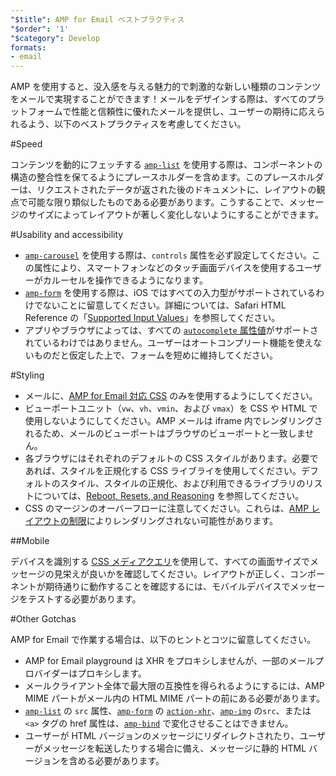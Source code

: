 ```yaml
---
"$title": AMP for Email ベストプラクティス
"$order": '1'
"$category": Develop
formats:
- email
---
```


AMP を使用すると、没入感を与える魅力的で刺激的な新しい種類のコンテンツをメールで実現することができます！メールをデザインする際は、すべてのプラットフォームで性能と信頼性に優れたメールを提供し、ユーザーの期待に応えられるよう、以下のベストプラクティスを考慮してください。

#Speed

コンテンツを動的にフェッチする [`amp-list`](../../../documentation/components/reference/amp-list.md?format=email) を使用する際は、コンポーネントの構造の整合性を保てるようにプレースホルダーを含めます。このプレースホルダーは、リクエストされたデータが返された後のドキュメントに、レイアウトの観点で可能な限り類似したものである必要があります。こうすることで、メッセージのサイズによってレイアウトが著しく変化しないようにすることができます。

#Usability and accessibility

- [`amp-carousel`](../../components/reference/amp-carousel-v0.1.md?format=email) を使用する際は、`controls` 属性を必ず設定してください。この属性により、スマートフォンなどのタッチ画面デバイスを使用するユーザーがカルーセルを操作できるようになります。
- [`amp-form`](../../../documentation/components/reference/amp-form.md?format=email) を使用する際は、iOS ではすべての入力型がサポートされているわけでないことに留意してください。詳細については、Safari HTML Reference の「[Supported Input Values](https://developer.apple.com/library/archive/documentation/AppleApplications/Reference/SafariHTMLRef/Articles/InputTypes.html)」を参照してください。
- アプリやブラウザによっては、すべての [`autocomplete` 属性値](https://developer.mozilla.org/en-US/docs/Web/HTML/Attributes/autocomplete)がサポートされているわけではありません。ユーザーはオートコンプリート機能を使えないものだと仮定した上で、フォームを短めに維持してください。

#Styling

- メールに、[AMP for Email 対応 CSS](../learn/email-spec/amp-email-css.md?format=email) のみを使用するようにしてください。
- ビューポートユニット（`vw`、`vh`、`vmin`、および `vmax`）を CSS や HTML で使用しないようにしてください。AMP メールは iframe 内でレンダリングされるため、メールのビューポートはブラウザのビューポートと一致しません。
- 各ブラウザにはそれぞれのデフォルトの CSS スタイルがあります。必要であれば、スタイルを正規化する CSS ライブライを使用してください。デフォルトのスタイル、スタイルの正規化、および利用できるライブラリのリストについては、[Reboot, Resets, and Reasoning](https://css-tricks.com/reboot-resets-reasoning/) を参照してください。
- CSS のマージンのオーバーフローに注意してください。これらは、[AMP レイアウトの制限](https://github.com/ampproject/amphtml/issues/13343#issuecomment-447380241)によりレンダリングされない可能性があります。

##Mobile

デバイスを識別する [CSS メディアクエリ](style_and_layout/control_layout.md?format=email)を使用して、すべての画面サイズでメッセージの見栄えが良いかを確認してください。レイアウトが正しく、コンポーネントが期待通りに動作することを確認するには、モバイルデバイスでメッセージをテストする必要があります。

#Other Gotchas

AMP for Email で作業する場合は、以下のヒントとコツに留意してください。

- AMP for Email playground は XHR をプロキシしませんが、一部のメールプロバイダーはプロキシします。
- メールクライアント全体で最大限の互換性を得られるようにするには、AMP MIME パートがメール内の HTML MIME パートの前にある必要があります。
- [`amp-list`](../../../documentation/components/reference/amp-list.md?format=email) の `src` 属性、[`amp-form`](../../../documentation/components/reference/amp-form.md?format=email) の [`action-xhr`](../../../documentation/components/reference/amp-form.md?format=email#action-xhr)、[`amp-img`](../../../documentation/examples/documentation/amp-img.html?format=email) の`src`、または  `<a>` タグの href 属性は、[`amp-bind`](../../../documentation/examples/documentation/amp-bind.html?format=email) で変化させることはできません。
- ユーザーが HTML バージョンのメッセージにリダイレクトされたり、ユーザーがメッセージを転送したりする場合に備え、メッセージに静的 HTML バージョンを含める必要があります。
